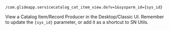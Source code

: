 `/com.glideapp.servicecatalog_cat_item_view.do?v=1&sysparm_id={sys_id}`

View a Catalog Item/Record Producer in the Desktop/Classic UI. Remember to update the `{sys_id}` parameter, or add it as a shortcut to SN Utils.